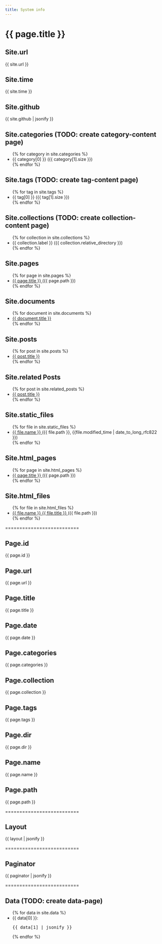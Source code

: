 ```yaml
---
title: System info
---
```

# {{ page.title }}

## Site.url
{{ site.url }}

## Site.time
{{ site.time }}

## Site.github
{{ site.github | jsonify }}

<script>
  window.GITHUB = {{ site.github | jsonify }};
  console.log(window.GITHUB);
</script>

## Site.categories (TODO: create category-content page)
<nav class="">
    <ul>
      {% for category in site.categories %}
        <li>
            {{ category[0] }} ({{ category[1].size }})
        </li>
      {% endfor %}
    </ul>
</nav>


## Site.tags (TODO: create tag-content page)
<nav class="">
    <ul>
      {% for tag in site.tags %}
        <li>
            {{ tag[0] }} ({{ tag[1].size }})
        </li>
      {% endfor %}
    </ul>
</nav>


## Site.collections (TODO: create collection-content page)
<nav class="">
    <ul>
      {% for collection in site.collections %}
        <li>
            {{ collection.label }} ({{ collection.relative_directory }})
        </li>
      {% endfor %}
    </ul>
</nav>

## Site.pages
<nav class="">
    <ul>
      {% for page in site.pages %}
        <li>
            <a 
                href="{{ page.url }}"
                class="link">
                {{ page.title }}
            </a> ({{ page.path }})
        </li>
      {% endfor %}
    </ul>
</nav>


## Site.documents
<nav class="">
    <ul>
      {% for document in site.documents %}
        <li>
            <a 
                href="{{ document.url }}"
                class="link">
                {{ document.title }}
            </a>
        </li>
      {% endfor %}
    </ul>
</nav>


## Site.posts
<nav class="">
    <ul>
      {% for post in site.posts %}
        <li>
            <a 
                href="{{ post.url }}"
                class="link">
                {{ post.title }}
            </a>
        </li>
      {% endfor %}
    </ul>
</nav>


## Site.related Posts
<nav class="">
    <ul>
      {% for post in site.related_posts %}
        <li>
            <a 
                href="{{ post.url }}"
                class="link">
                {{ post.title }}
            </a>
        </li>
      {% endfor %}
    </ul>
</nav>

## Site.static_files
<nav class="">
    <ul>
      {% for file in site.static_files %}
        <li>
            <a 
                href="{{ file.path }}"
                class="link">
                {{ file.name }}
            </a> ({{ file.path }}, {{file.modified_time | date_to_long_rfc822 }})
        </li>
      {% endfor %}
    </ul>
</nav>

## Site.html_pages
<nav class="">
    <ul>
      {% for page in site.html_pages %}
        <li>
            <a 
                href="{{ page.url }}"
                class="link">
                {{ page.title }}
            </a> ({{ page.path }})
        </li>
      {% endfor %}
    </ul>
</nav>

## Site.html_files
<nav class="">
    <ul>
      {% for file in site.html_files %}
        <li>
            <a 
                href="{{ file.url }}"
                class="link">
                {{ file.name }} {{ file.title }}
            </a> ({{ file.path }})
        </li>
      {% endfor %}
    </ul>
</nav>

==========================

## Page.id
{{ page.id }}

## Page.url
{{ page.url }}

## Page.title
{{ page.title }}

## Page.date
{{ page.date }}

## Page.categories
{{ page.categories }}

## Page.collection
{{ page.collection }}

## Page.tags
{{ page.tags }}

## Page.dir
{{ page.dir }}

## Page.name
{{ page.name }}

## Page.path
{{ page.path }}

==========================

## Layout
{{ layout | jsonify }}

==========================

## Paginator
{{ paginator | jsonify }}

==========================

## Data (TODO: create data-page)
<nav class="">
    <ul>
      {% for data in site.data %}
        <li>
            {{ data[0] }}: <pre>{{ data[1] | jsonify }}</pre>
        </li>
      {% endfor %}
    </ul>
</nav>
